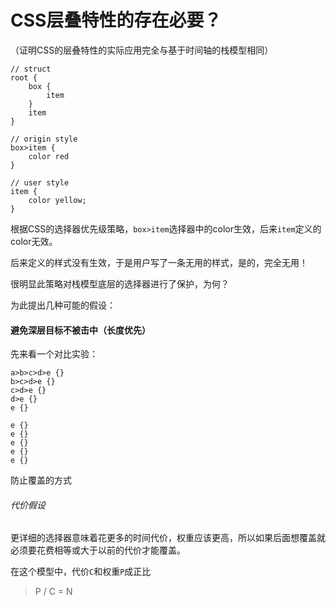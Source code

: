 # CSS层叠特性的存在必要？

（证明CSS的层叠特性的实际应用完全与基于时间轴的栈模型相同）

```
// struct
root {
	box {
		item
	}
	item
}
```

```
// origin style
box>item {
	color red
}

// user style
item {
	color yellow;
}
```

根据CSS的选择器优先级策略，`box>item`选择器中的color生效，后来`item`定义的color无效。

后来定义的样式没有生效，于是用户写了一条无用的样式，是的，完全无用！

很明显此策略对栈模型底层的选择器进行了保护，为何？

为此提出几种可能的假设：

#### 避免深层目标不被击中（长度优先）

先来看一个对比实验：

```
a>b>c>d>e {}
b>c>d>e {}
c>d>e {}
d>e {}
e {}
```

```
e {}
e {}
e {}
e {}
e {}
```

防止覆盖的方式

###### 代价假设

更详细的选择器意味着花更多的时间代价，权重应该更高，所以如果后面想覆盖就必须要花费相等或大于以前的代价才能覆盖。

在这个模型中，代价`C`和权重`P`成正比

> P / C = N